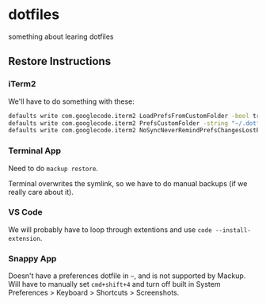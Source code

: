 # dotfiles


something about learing dotfiles

## Restore Instructions

### iTerm2

We'll have to do something with these:
```zsh
defaults write com.googlecode.iterm2 LoadPrefsFromCustomFolder -bool true
defaults write com.googlecode.iterm2 PrefsCustomFolder -string "~/.dotfiles/iterm2"
defaults write com.googlecode.iterm2 NoSyncNeverRemindPrefsChangesLostForFile -bool true
```

### Terminal App

Need to do `mackup restore`.

Terminal overwrites the symlink, so we have to do manual backups (if we really care about it).


### VS Code

We will probably have to loop through extentions and use `code --install-extension`.

### Snappy App

Doesn't have a preferences dotfile in `~`, and is not supported by Mackup. Will have to manually set `cmd+shift+4` and turn off built in System Preferences > Keyboard > Shortcuts > Screenshots.